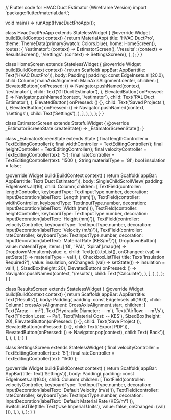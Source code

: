 // Flutter code for HVAC Duct Estimator (Wireframe Version)
import 'package:flutter/material.dart';

void main() => runApp(HvacDuctProApp());

class HvacDuctProApp extends StatelessWidget {
  @override
  Widget build(BuildContext context) {
    return MaterialApp(
      title: 'HVAC DuctPro',
      theme: ThemeData(primarySwatch: Colors.blue),
      home: HomeScreen(),
      routes: {
        '/estimator': (context) => EstimatorScreen(),
        '/results': (context) => ResultsScreen(),
        '/settings': (context) => SettingsScreen(),
      },
    );
  }
}

class HomeScreen extends StatelessWidget {
  @override
  Widget build(BuildContext context) {
    return Scaffold(
      appBar: AppBar(title: Text('HVAC DuctPro')),
      body: Padding(
        padding: const EdgeInsets.all(20.0),
        child: Column(
          mainAxisAlignment: MainAxisAlignment.center,
          children: [
            ElevatedButton(
              onPressed: () => Navigator.pushNamed(context, '/estimator'),
              child: Text('GI Duct Estimator'),
            ),
            ElevatedButton(
              onPressed: () => Navigator.pushNamed(context, '/estimator'),
              child: Text('PAL Duct Estimator'),
            ),
            ElevatedButton(
              onPressed: () {},
              child: Text('Saved Projects'),
            ),
            ElevatedButton(
              onPressed: () => Navigator.pushNamed(context, '/settings'),
              child: Text('Settings'),
            ),
          ],
        ),
      ),
    );
  }
}

class EstimatorScreen extends StatefulWidget {
  @override
  _EstimatorScreenState createState() => _EstimatorScreenState();
}

class _EstimatorScreenState extends State<EstimatorScreen> {
  final lengthController = TextEditingController();
  final widthController = TextEditingController();
  final heightController = TextEditingController();
  final velocityController = TextEditingController(text: '5');
  final rateController = TextEditingController(text: '1500');
  String materialType = 'GI';
  bool insulation = false;

  @override
  Widget build(BuildContext context) {
    return Scaffold(
      appBar: AppBar(title: Text('Duct Estimator')),
      body: SingleChildScrollView(
        padding: EdgeInsets.all(16),
        child: Column(
          children: [
            TextField(controller: lengthController, keyboardType: TextInputType.number, decoration: InputDecoration(labelText: 'Length (mm)')),
            TextField(controller: widthController, keyboardType: TextInputType.number, decoration: InputDecoration(labelText: 'Width (mm)')),
            TextField(controller: heightController, keyboardType: TextInputType.number, decoration: InputDecoration(labelText: 'Height (mm)')),
            TextField(controller: velocityController, keyboardType: TextInputType.number, decoration: InputDecoration(labelText: 'Velocity (m/s)')),
            TextField(controller: rateController, keyboardType: TextInputType.number, decoration: InputDecoration(labelText: 'Material Rate (KES/m²)')),
            DropdownButton<String>(
              value: materialType,
              items: ['GI', 'PAL', 'Spiral'].map((e) => DropdownMenuItem(value: e, child: Text(e))).toList(),
              onChanged: (val) => setState(() => materialType = val!),
            ),
            CheckboxListTile(
              title: Text('Insulation Required?'),
              value: insulation,
              onChanged: (val) => setState(() => insulation = val!),
            ),
            SizedBox(height: 20),
            ElevatedButton(
              onPressed: () => Navigator.pushNamed(context, '/results'),
              child: Text('Calculate'),
            ),
          ],
        ),
      ),
    );
  }
}

class ResultsScreen extends StatelessWidget {
  @override
  Widget build(BuildContext context) {
    return Scaffold(
      appBar: AppBar(title: Text('Results')),
      body: Padding(
        padding: const EdgeInsets.all(16.0),
        child: Column(
          crossAxisAlignment: CrossAxisAlignment.start,
          children: [
            Text('Area: -- m²'),
            Text('Hydraulic Diameter: -- m'),
            Text('Airflow: -- m³/s'),
            Text('Friction Loss: -- Pa'),
            Text('Material Cost: -- KES'),
            SizedBox(height: 20),
            ElevatedButton(onPressed: () {}, child: Text('Save Project')),
            ElevatedButton(onPressed: () {}, child: Text('Export PDF')),
            ElevatedButton(onPressed: () => Navigator.pop(context), child: Text('Back')),
          ],
        ),
      ),
    );
  }
}

class SettingsScreen extends StatelessWidget {
  final velocityController = TextEditingController(text: '5');
  final rateController = TextEditingController(text: '1500');

  @override
  Widget build(BuildContext context) {
    return Scaffold(
      appBar: AppBar(title: Text('Settings')),
      body: Padding(
        padding: const EdgeInsets.all(16.0),
        child: Column(
          children: [
            TextField(controller: velocityController, keyboardType: TextInputType.number, decoration: InputDecoration(labelText: 'Default Velocity (m/s)')),
            TextField(controller: rateController, keyboardType: TextInputType.number, decoration: InputDecoration(labelText: 'Default Material Rate (KES/m²)')),
            SwitchListTile(title: Text('Use Imperial Units'), value: false, onChanged: (val) {}),
          ],
        ),
      ),
    );
  }
}
